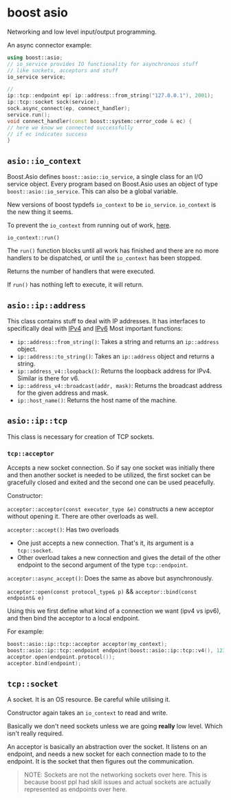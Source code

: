 # boost asio

Networking and low level input/output programming.

An async connector example:

```cpp
using boost::asio;
// io_service provides IO functionality for asynchronous stuff
// like sockets, acceptors and stuff
io_service service;

//
ip::tcp::endpoint ep( ip::address::from_string("127.0.0.1"), 2001);
ip::tcp::socket sock(service);
sock.async_connect(ep, connect_handler);
service.run();
void connect_handler(const boost::system::error_code & ec) {
// here we know we connected successfully
// if ec indicates success
}
```

## `asio::io_context`

Boost.Asio defines `boost::asio::io_service`, a single class for an I/O service object. Every program based on Boost.Asio uses an object of type `boost::asio::io_service`. This can also be a global variable.

New versions of boost typdefs `io_context` to be `io_service`. `io_context` is the new thing it seems.

To prevent the `io_context` from running out of work, [here](https://www.boost.org/doc/libs/1_78_0/doc/html/boost_asio/reference/io_service.html#boost_asio.reference.io_service.stopping_the_io_context_from_running_out_of_work).

`io_context::run()`

The `run()` function blocks until all work has finished and there are no more handlers to be dispatched, or until the `io_context` has been stopped.

Returns the number of handlers that were executed.

If `run()` has nothing left to execute, it will return.

## `asio::ip::address`

This class contains stuff to deal with IP addresses. It has interfaces to specifically deal with [IPv4](./ipv4.md) and [IPv6](./ipv6.md)
Most important functions:

- `ip::address::from_string()`: Takes a string and returns an `ip::address` object.
- `ip::address::to_string()`: Takes an `ip::address` object and returns a string.
- `ip::address_v4::loopback()`: Returns the loopback address for IPv4. Similar is there for v6.
- `ip::address_v4::broadcast(addr, mask)`: Returns the broadcast address for the given address and mask.
- `ip::host_name()`: Returns the host name of the machine.

## `asio::ip::tcp`

This class is necessary for creation of TCP sockets.

### `tcp::acceptor`

Accepts a new socket connection. So if say one socket was initially there and then another socket is needed to be utilized, the first socket can be gracefully closed and exited and the second one can be used peacefully.

Constructor:

`acceptor::acceptor(const executor_type &e)` constructs a new acceptor without opening it. There are other overloads as well.

`acceptor::accept()`: Has two overloads

- One just accepts a new connection. That's it, its argument is a `tcp::socket`.
- Other overload takes a new connection and gives the detail of the other endpoint to the second argument of the type `tcp::endpoint`.

`acceptor::async_accept()`: Does the same as above but asynchronously.

`acceptor::open(const protocol_type& p)` && `acceptor::bind(const endpoint& e)`

Using this we first define what kind of a connection we want (ipv4 vs ipv6), and then bind the acceptor to a local endpoint.

For example:

```cpp
boost::asio::ip::tcp::acceptor acceptor(my_context);
boost::asio::ip::tcp::endpoint endpoint(boost::asio::ip::tcp::v4(), 12345);
acceptor.open(endpoint.protocol());
acceptor.bind(endpoint);
```

## `tcp::socket`

A socket. It is an OS resource. Be careful while utilising it.

Constructor again takes an `io_context` to read and write.

Basically we don't need sockets unless we are going **really** low level. Which isn't really required.

An acceptor is basically an abstraction over the socket. It listens on an endpoint, and needs a new socket for each connection made to to the endpoint. It is the socket that then figures out the communication.

> NOTE: Sockets are not the networking sockets over here. This is because boost ppl had skill issues and actual sockets are actually represented as endpoints over here.
